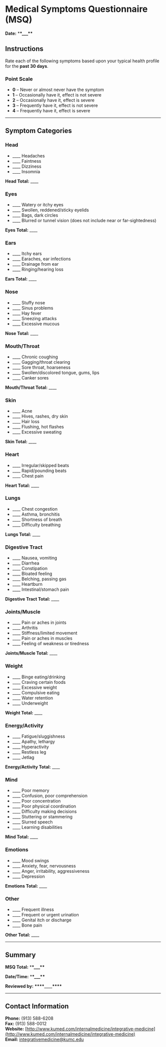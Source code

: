 # Medical Symptoms Questionnaire (MSQ)

**Date:** \***\*\_\_\_\*\***

## Instructions

Rate each of the following symptoms based upon your typical health profile for the **past 30 days**.

### Point Scale

- **0** – Never or almost never have the symptom
- **1** – Occasionally have it, effect is not severe
- **2** – Occasionally have it, effect is severe
- **3** – Frequently have it, effect is not severe
- **4** – Frequently have it, effect is severe

---

## Symptom Categories

### Head

- \_\_\_\_ Headaches
- \_\_\_\_ Faintness
- \_\_\_\_ Dizziness
- \_\_\_\_ Insomnia

**Head Total:** \_\_\_\_

### Eyes

- \_\_\_\_ Watery or itchy eyes
- \_\_\_\_ Swollen, reddened/sticky eyelids
- \_\_\_\_ Bags, dark circles
- \_\_\_\_ Blurred or tunnel vision (does not include near or far-sightedness)

**Eyes Total:** \_\_\_\_

### Ears

- \_\_\_\_ Itchy ears
- \_\_\_\_ Earaches, ear infections
- \_\_\_\_ Drainage from ear
- \_\_\_\_ Ringing/hearing loss

**Ears Total:** \_\_\_\_

### Nose

- \_\_\_\_ Stuffy nose
- \_\_\_\_ Sinus problems
- \_\_\_\_ Hay fever
- \_\_\_\_ Sneezing attacks
- \_\_\_\_ Excessive mucous

**Nose Total:** \_\_\_\_

### Mouth/Throat

- \_\_\_\_ Chronic coughing
- \_\_\_\_ Gagging/throat clearing
- \_\_\_\_ Sore throat, hoarseness
- \_\_\_\_ Swollen/discolored tongue, gums, lips
- \_\_\_\_ Canker sores

**Mouth/Throat Total:** \_\_\_\_

### Skin

- \_\_\_\_ Acne
- \_\_\_\_ Hives, rashes, dry skin
- \_\_\_\_ Hair loss
- \_\_\_\_ Flushing, hot flashes
- \_\_\_\_ Excessive sweating

**Skin Total:** \_\_\_\_

### Heart

- \_\_\_\_ Irregular/skipped beats
- \_\_\_\_ Rapid/pounding beats
- \_\_\_\_ Chest pain

**Heart Total:** \_\_\_\_

### Lungs

- \_\_\_\_ Chest congestion
- \_\_\_\_ Asthma, bronchitis
- \_\_\_\_ Shortness of breath
- \_\_\_\_ Difficulty breathing

**Lungs Total:** \_\_\_\_

### Digestive Tract

- \_\_\_\_ Nausea, vomiting
- \_\_\_\_ Diarrhea
- \_\_\_\_ Constipation
- \_\_\_\_ Bloated feeling
- \_\_\_\_ Belching, passing gas
- \_\_\_\_ Heartburn
- \_\_\_\_ Intestinal/stomach pain

**Digestive Tract Total:** \_\_\_\_

### Joints/Muscle

- \_\_\_\_ Pain or aches in joints
- \_\_\_\_ Arthritis
- \_\_\_\_ Stiffness/limited movement
- \_\_\_\_ Pain or aches in muscles
- \_\_\_\_ Feeling of weakness or tiredness

**Joints/Muscle Total:** \_\_\_\_

### Weight

- \_\_\_\_ Binge eating/drinking
- \_\_\_\_ Craving certain foods
- \_\_\_\_ Excessive weight
- \_\_\_\_ Compulsive eating
- \_\_\_\_ Water retention
- \_\_\_\_ Underweight

**Weight Total:** \_\_\_\_

### Energy/Activity

- \_\_\_\_ Fatigue/sluggishness
- \_\_\_\_ Apathy, lethargy
- \_\_\_\_ Hyperactivity
- \_\_\_\_ Restless leg
- \_\_\_\_ Jetlag

**Energy/Activity Total:** \_\_\_\_

### Mind

- \_\_\_\_ Poor memory
- \_\_\_\_ Confusion, poor comprehension
- \_\_\_\_ Poor concentration
- \_\_\_\_ Poor physical coordination
- \_\_\_\_ Difficulty making decisions
- \_\_\_\_ Stuttering or stammering
- \_\_\_\_ Slurred speech
- \_\_\_\_ Learning disabilities

**Mind Total:** \_\_\_\_

### Emotions

- \_\_\_\_ Mood swings
- \_\_\_\_ Anxiety, fear, nervousness
- \_\_\_\_ Anger, irritability, aggressiveness
- \_\_\_\_ Depression

**Emotions Total:** \_\_\_\_

### Other

- \_\_\_\_ Frequent illness
- \_\_\_\_ Frequent or urgent urination
- \_\_\_\_ Genital itch or discharge
- \_\_\_\_ Bone pain

**Other Total:** \_\_\_\_

---

## Summary

**MSQ Total:** \***\*\_\_\_\*\***

**Date/Time:** \***\*\_\_\_\*\***

**Reviewed by:** ****\*\*\*\*****\_\_\_\_****\*\*\*\*****

---

## Contact Information

**Phone:** (913) 588-6208  
**Fax:** (913) 588-0012  
**Website:** [http://www.kumed.com/internalmedicine/integrative-medicine](http://www.kumed.com/internalmedicine/integrative-medicine)  
**Email:** [integrativemedicine@kumc.edu](mailto:integrativemedicine@kumc.edu)
